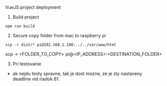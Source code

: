 VueJS project deployment

1. Build project
```
npm run build
```

2. Secure copy folder from mac to raspberry pi

```
scp -r dist/* pi@192.168.1.108:../../var/www/html
```
scp -r <FOLDER_TO_COPY> pi@<IP_ADDRESS>:<DESTINATION_FOLDER>


3. Pri testovanie
- ak nejdu testy spravne, tak je dost mozne, ze je zly nastaveny deadline vid riadok 61.